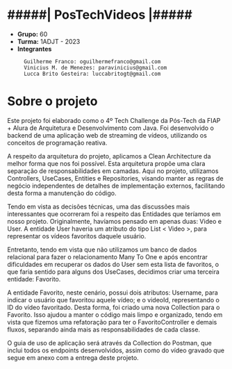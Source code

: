 # #####| PosTechVideos |#####

* **Grupo:** 60
* **Turma:** 1ADJT - 2023
* **Integrantes**
  ```
    Guilherme Franco: oguilhermefranco@gmail.com
    Vinicius M. de Menezes: paravinicius@gmail.com
    Lucca Brito Gesteira: luccabritogt@gmail.com
  ```

# Sobre o projeto


Este projeto foi elaborado como o 4º Tech Challenge da Pós-Tech da FIAP + Alura de Arquitetura e Desenvolvimento com Java. Foi desenvolvido o backend de uma aplicação web de streaming de vídeos, utilizando os conceitos de programação reativa.

A respeito da arquitetura do projeto, aplicamos a Clean Architecture da melhor forma que nos foi possível. Esta arquitetura propõe uma clara separação de responsabilidades em camadas. Aqui no projeto, utilizamos Controllers, UseCases, Entities e Repositories, visando manter as regras de negócio independentes de detalhes de implementação externos, facilitando desta forma a manutenção do código.

Tendo em vista as decisões técnicas, uma das discussões mais interessantes que ocorreram foi a respeito das Entidades que teríamos em nosso projeto. Originalmente, havíamos pensado em apenas duas: Video e User. A entidade User haveria um atributo do tipo List < Video >, para representar os vídeos favoritos daquele usuário.

Entretanto, tendo em vista que não utilizamos um banco de dados relacional para fazer o relacionamento Many To One e após encontrar dificuldades em recuperar os dados do User sem esta lista de favoritos, o que faria sentido para alguns dos UseCases, decidimos criar uma terceira entidade: Favorito.

A entidade Favorito, neste cenário, possui dois atributos: Username, para indicar o usuário que favoritou aquele vídeo; e o videoId, representando o ID do vídeo favoritado. Desta forma, foi criado uma nova Collection para o Favorito. Isso ajudou a manter o código mais limpo e organizado, tendo em vista que fizemos uma refatoração para ter o FavoritoController e demais fluxos, separando ainda mais as responsabilidades de cada classe.

O guia de uso de aplicação será através da Collection do Postman, que inclui todos os endpoints desenvolvidos, assim como do vídeo gravado que segue em anexo com a entrega deste projeto.
